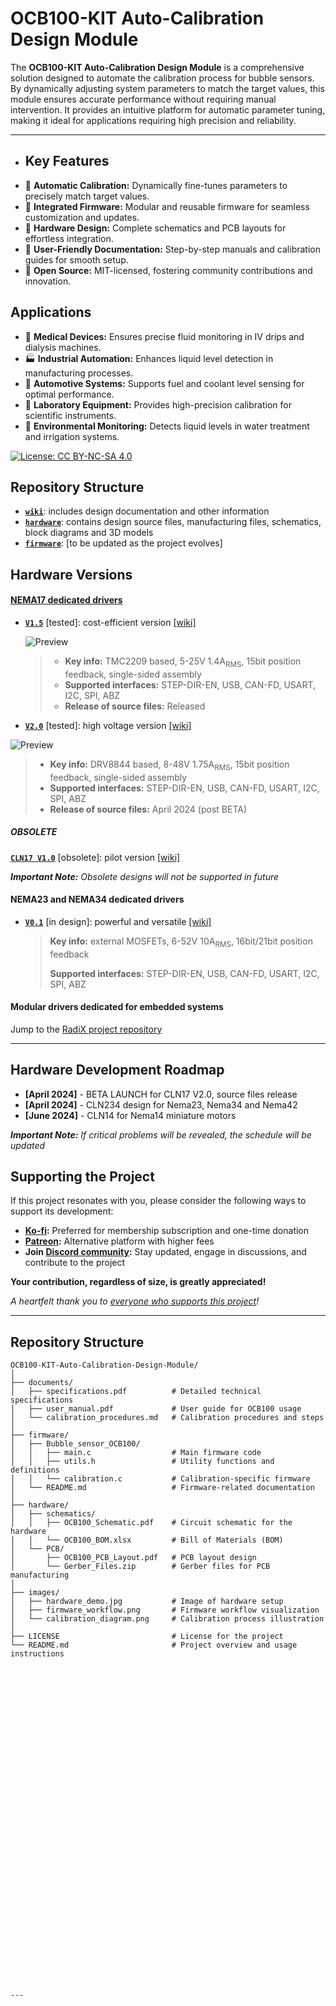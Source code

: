 # OCB100-KIT Auto-Calibration Design Module

The **OCB100-KIT Auto-Calibration Design Module** is a comprehensive solution designed to automate the calibration process for bubble sensors. By dynamically adjusting system parameters to match the target values, this module ensures accurate performance without requiring manual intervention. It provides an intuitive platform for automatic parameter tuning, making it ideal for applications requiring high precision and reliability.

---

- ## Key Features
- 🎯 **Automatic Calibration:** Dynamically fine-tunes parameters to precisely match target values.  
- 💾 **Integrated Firmware:** Modular and reusable firmware for seamless customization and updates.  
- 🔧 **Hardware Design:** Complete schematics and PCB layouts for effortless integration.  
- 📖 **User-Friendly Documentation:** Step-by-step manuals and calibration guides for smooth setup.  
- 🚀 **Open Source:** MIT-licensed, fostering community contributions and innovation.  

## Applications  

- 🏥 **Medical Devices:** Ensures precise fluid monitoring in IV drips and dialysis machines.  
- 🏭 **Industrial Automation:** Enhances liquid level detection in manufacturing processes.  
- 🚗 **Automotive Systems:** Supports fuel and coolant level sensing for optimal performance.  
- 🔬 **Laboratory Equipment:** Provides high-precision calibration for scientific instruments.     
- 🌱 **Environmental Monitoring:** Detects liquid levels in water treatment and irrigation systems.  




[![License: CC BY-NC-SA 4.0](https://img.shields.io/badge/License-CC_BY--NC--SA_4.0-lightgrey.svg)](license.md)


## Repository Structure

- **[`wiki`](wiki)**: includes design documentation and other information
- **[`hardware`](hardware)**: contains design source files, manufacturing files, schematics, block diagrams and 3D models
- **[`firmware`](https://github.com/creapunk/TunePulse)**: [to be updated as the project evolves]

## Hardware Versions

#### [NEMA17 dedicated drivers](./wiki/CLN17/readme.md)

- **[`V1.5`](hardware/CLN17/V1.5)** [tested]: cost-efficient version [[wiki]](./wiki/CLN17/V1.5/specification.md)

  ![Preview](wiki/assets/CLN17/V1.5/CLN17-V1.5-PHOTO.JPG)

  > - **Key info:** TMC2209 based, 5-25V 1.4A<sub>RMS</sub>, 15bit position feedback, single-sided assembly
  >- **Supported interfaces:** STEP-DIR-EN, USB, CAN-FD, USART, I2C, SPI, ABZ
  > - **Release of source files:** Released

  

- **[`V2.0`](hardware/CLN17/V2.0)** [tested]: high voltage version [[wiki]](./wiki/CLN17/V2.0/specification.md)

![Preview](wiki/assets/CLN17/V2.0/CLN17-V2.0-PHOTO.JPG)
  > - **Key info:** DRV8844 based, 8-48V 1.75A<sub>RMS</sub>, 15bit position feedback, single-sided assembly
  >- **Supported interfaces:** STEP-DIR-EN, USB, CAN-FD, USART, I2C, SPI, ABZ
  > - **Release of source files:** April 2024 (post BETA)


##### OBSOLETE 

**[`CLN17 V1.0`](hardware/CLN17/V1.0)** [obsolete]: pilot version [[wiki]](./wiki/CLN17/V1.0/specification.md)

***Important Note:** Obsolete designs will not be supported in future*

#### NEMA23 and NEMA34 dedicated drivers

- **[`V0.1`](hardware/CLN17/V1.5)** [in design]: powerful and versatile [[wiki]](./wiki/CLN234/V0.1/specification.md)

	> **Key info:** external MOSFETs, 6-52V 10A<sub>RMS</sub>, 16bit/21bit position feedback
	>
	> **Supported interfaces:** STEP-DIR-EN, USB, CAN-FD, USART, I2C, SPI, ABZ

#### Modular drivers dedicated for embedded systems

Jump to the [RadiX project repository](https://github.com/creapunk/RadiX)

------

## Hardware Development Roadmap

- **[April 2024]** - BETA LAUNCH for CLN17 V2.0, source files release
- **[April 2024]** - CLN234 design for Nema23, Nema34 and Nema42
- **[June 2024]** - CLN14 for Nema14 miniature motors

***Important Note:** If critical problems will be revealed, the schedule will be updated*

## Supporting the Project

If this project resonates with you, please consider the following ways to support its development:

- **[Ko-fi](https://ko-fi.com/creapunk):** Preferred for membership subscription and one-time donation
- **[Patreon](https://patreon.com/creapunk):** Alternative platform with higher fees
- **Join [Discord community](https://discord.gg/V4aJdTja8v):** Stay updated, engage in discussions, and contribute to the project

**Your contribution, regardless of size, is greatly appreciated!** 

*A heartfelt thank you to [everyone who supports this project](sponsors.md)!*












---

## **Repository Structure**
```plaintext
OCB100-KIT-Auto-Calibration-Design-Module/
│
├── documents/
│   ├── specifications.pdf          # Detailed technical specifications
│   ├── user_manual.pdf             # User guide for OCB100 usage
│   └── calibration_procedures.md   # Calibration procedures and steps
│
├── firmware/
│   ├── Bubble_sensor_OCB100/
│   │   ├── main.c                  # Main firmware code
│   │   ├── utils.h                 # Utility functions and definitions
│   │   └── calibration.c           # Calibration-specific firmware
│   └── README.md                   # Firmware-related documentation
│
├── hardware/
│   ├── schematics/
│   │   ├── OCB100_Schematic.pdf    # Circuit schematic for the hardware
│   │   └── OCB100_BOM.xlsx         # Bill of Materials (BOM)
│   └── PCB/
│       ├── OCB100_PCB_Layout.pdf   # PCB layout design
│       └── Gerber_Files.zip        # Gerber files for PCB manufacturing
│
├── images/
│   ├── hardware_demo.jpg           # Image of hardware setup
│   ├── firmware_workflow.png       # Firmware workflow visualization
│   └── calibration_diagram.png     # Calibration process illustration
│
├── LICENSE                         # License for the project
└── README.md                       # Project overview and usage instructions






































---




